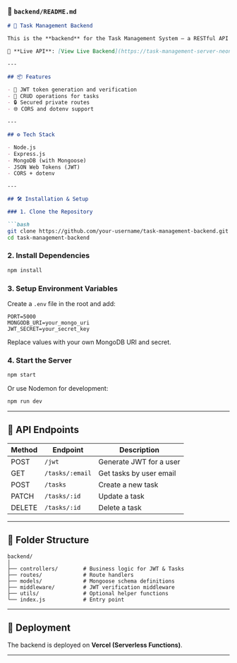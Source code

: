 ### 📁 `backend/README.md`

```markdown
# 🧠 Task Management Backend

This is the **backend** for the Task Management System — a RESTful API built using **Express.js** with **JWT-based authentication** and **MongoDB** for data persistence.

🔗 **Live API**: [View Live Backend](https://task-management-server-neon-nu.vercel.app/)

---

## 📦 Features

- 🔐 JWT token generation and verification
- 📄 CRUD operations for tasks
- 🔒 Secured private routes
- 🌐 CORS and dotenv support

---

## ⚙️ Tech Stack

- Node.js
- Express.js
- MongoDB (with Mongoose)
- JSON Web Tokens (JWT)
- CORS + dotenv

---

## 🛠️ Installation & Setup

### 1. Clone the Repository

```bash
git clone https://github.com/your-username/task-management-backend.git
cd task-management-backend
```

### 2. Install Dependencies

```bash
npm install
```

### 3. Setup Environment Variables

Create a `.env` file in the root and add:

```env
PORT=5000
MONGODB_URI=your_mongo_uri
JWT_SECRET=your_secret_key
```

Replace values with your own MongoDB URI and secret.

### 4. Start the Server

```bash
npm start
```

Or use Nodemon for development:

```bash
npm run dev
```

---

## 📂 API Endpoints

| Method | Endpoint                        | Description                  |
|--------|----------------------------------|------------------------------|
| POST   | `/jwt`                          | Generate JWT for a user     |
| GET    | `/tasks/:email`                | Get tasks by user email     |
| POST   | `/tasks`                       | Create a new task           |
| PATCH  | `/tasks/:id`                   | Update a task               |
| DELETE | `/tasks/:id`                   | Delete a task               |

---

## 📂 Folder Structure

```
backend/
│
├── controllers/        # Business logic for JWT & Tasks
├── routes/             # Route handlers
├── models/             # Mongoose schema definitions
├── middleware/         # JWT verification middleware
├── utils/              # Optional helper functions
└── index.js            # Entry point
```

---

## 📡 Deployment

The backend is deployed on **Vercel (Serverless Functions)**.

---


